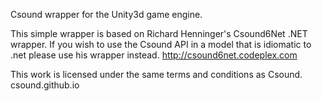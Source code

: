Csound wrapper for the Unity3d game engine.

This simple wrapper is based on Richard Henninger's Csound6Net .NET wrapper. If you wish to 
use the Csound API in a model that is idiomatic to .net please use his wrapper instead. 
http://csound6net.codeplex.com

This work is licensed under the same terms and conditions as Csound. csound.github.io
